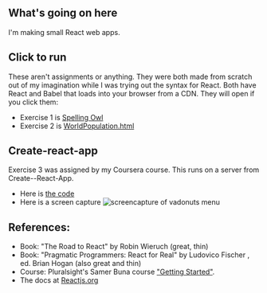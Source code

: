 ## What's going on here
I'm making small React web apps.
## Click to run
These aren't assignments or anything.  They were both made from scratch out of my imagination while I was trying out the syntax for React. Both have React and Babel that loads into your browser from a CDN. They will open if you click them:
* Exercise 1 is [Spelling Owl](https://atom-box.github.io/sandReact/quickies/rDismissableListItems.html)
* Exercise 2 is [WorldPopulation.html](https://atom-box.github.io/sandReact/quickies/rWorldPopulation.html)
## Create-react-app
Exercise 3 was assigned by my Coursera course.  This runs on a server from Create--React-App.  
* Here is [the code](https://github.com/atom-box/sandReact/tree/master/confusion/src/components) 
* Here is a screen capture ![screencapture of vadonuts menu](https://github.com/atom-box/sandReact/blob/master/confusion/vadonuts-demo.gif)

## References:
* Book: "The Road to React" by Robin Wieruch (great, thin)
* Book: "Pragmatic Programmers: React for Real" by Ludovico Fischer , ed. Brian Hogan (also great and thin)
* Course: Pluralsight's Samer Buna course ["Getting Started"](https://jscomplete.com/playground/rgs1.6).
* The docs at [Reactjs.org](https://reactjs.org/tutorial/tutorial.html)

